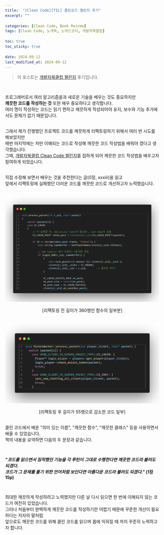 ```yaml
---
title:  "[Clean Code][TIL] 클린코드 챌린지 후기"
excerpt: ""

categories: [Clean Code, Book Reivew]
tags: [Clean Code, 노개북, 노마드코더, 개발자북클럽]

toc: true
toc_sticky: true

date: 2024-09-12
last_modified_at: 2024-09-12
---
```


> 이 포스트는 [개발자북클럽 챌린지](https://nomadcoders.co/c/clean-code/lobby) 후기입니다.  

<br/>

프로그래머로서 여러 알고리즘을과 새로운 기술을 배우는 것도 중요하지만  
**깨끗한 코드를 작성하는 것** 또한 매우 중요하다고 생각합니다.  
여러 명이 작성하는 코드는 읽기 편하고 깨끗하게 작성되어야 유지, 보수와 기능 추가에서도 문제가 없기 때문입니다.  
<br/>

그래서 제가 진행했던 프로젝트 코드를 깨끗하게 리팩토링하기 위해서 여러 번 시도를 해보았지만  
매번 마지막에는 저만 이해되는 코드로 작성해 깨끗한 코드 작성법을 배워야 겠다고 생각했습니다.  
그때, [개발자북클럽 Clean Code 챌린지](https://nomadcoders.co/c/clean-code/lobby)를 접하게 되어 깨끗한 코드 작성법을 배우고자 참여하게 되었습니다.  
<br/>

직접 수정해 보면서 배우는 것을 추천한다는 글(0장, xxxiii)을 읽고  
앞에서 리팩토링에 실패했던 더러운 코드를 깨끗한 코드로 개선하고자 노력했습니다.  
<br/>

![개선전코드](/assets/img/CleanCode/개선전코드.png)  
<center>[리팩토링 전 길이가 360행인 함수의 일부분]</center>

<br/>

![개선후코드](/assets/img/CleanCode/개선후코드.png)  
<center>[리팩토링 후 길이가 55행으로 감소한 코드 일부]</center>

<br/>

클린 코드에서 배운 "의미 있는 이름", "깨끗한 함수", "깨끗한 클래스" 등을 사용하면서 배울 수 있었습니다.  
책의 내용을 요약하면 다음의 두 문장과 같습니다.  

<br/>

**_"코드를 읽으면서 짐작했던 기능을 각 루틴이 그대로 수행한다면 깨끗한 코드라 불러도 되겠다._**  
**_코드가 그 문제를 풀기 위한 언어처럼 보인다면 아름다운 코드라 불러도 되겠다."_ (1장 15p)**  

<br/>

최대한 깨끗하게 작성하려고 노력했지만 다른 날 다시 읽으면 한 번에 이해되지 않는 코드가 여전히 있었습니다.  
그러나 처음부터 완벽하게 깨끗한 코드를 작성하기란 어렵기 때문에 꾸준한 개선이 필요하다는 저자의 말처럼  
앞으로도 깨끗한 코드를 위해 클린 코드를 읽으며 몸에 익혀질 때 까지 꾸준히 노력하고자 합니다.
<br/>
